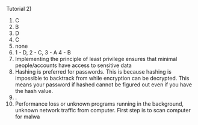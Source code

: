 
Tutorial 2)

1) C
2) B
3) D
4) C
5) none
6) 1 - D, 2 - C, 3 - A 4 - B
7) Implementing the principle of least privilege ensures that minimal people/accounts have access to sensitive data
8) Hashing is preferred for passwords. This is because hashing is impossible to backtrack from while encryption can be decrypted. This means your password if hashed cannot be figured out even if you have the hash value.
9) .
10) Performance loss or unknown programs running in the background, unknown network traffic from computer. First step is to scan computer for malwa